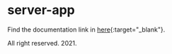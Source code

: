 # server-app

Find the documentation link in [here](https://www.notion.so/List-of-Endpoint-Queries-d79a3537a7dd4772922a6e5a63d4001f){:target="\_blank"}.

All right reserved. 2021.

